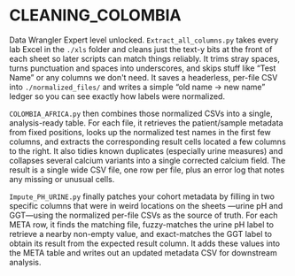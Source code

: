 # CLEANING_COLOMBIA
Data Wrangler Expert level unlocked. 
`Extract_all_columns.py` takes every lab Excel in the `./xls` folder and cleans just the text-y bits at the front of each sheet so later scripts can match things reliably. It trims stray spaces, turns punctuation and spaces into underscores, and skips stuff like “Test Name” or any columns we don't need. It saves a headerless, per-file CSV into `./normalized_files/` and writes a simple “old name → new name” ledger so you can see exactly how labels were normalized.

`COLOMBIA_AFRICA.py` then combines those normalized CSVs into a single, analysis-ready table. For each file, it retrieves the patient/sample metadata from fixed positions, looks up the normalized test names in the first few columns, and extracts the corresponding result cells located a few columns to the right. It also tidies known duplicates (especially urine measures) and collapses several calcium variants into a single corrected calcium field. The result is a single wide CSV file, one row per file, plus an error log that notes any missing or unusual cells.

`Impute_PH_URINE.py` finally patches your cohort metadata by filling in two specific columns that were in weird locations on the sheets —urine pH and GGT—using the normalized per-file CSVs as the source of truth. For each META row, it finds the matching file, fuzzy-matches the urine pH label to retrieve a nearby non-empty value, and exact-matches the GGT label to obtain its result from the expected result column. It adds these values into the META table and writes out an updated metadata CSV for downstream analysis.
